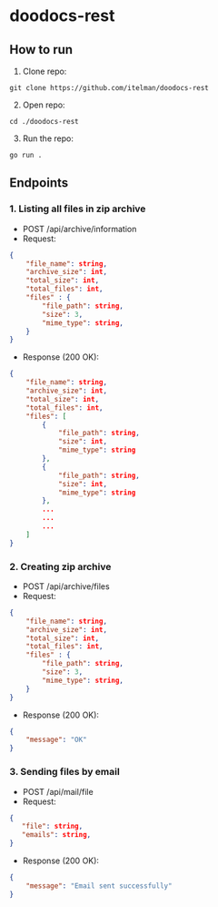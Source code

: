 # doodocs-rest

## How to run

1. Clone repo:
```shell
git clone https://github.com/itelman/doodocs-rest
```

2. Open repo:
```shell
cd ./doodocs-rest
```

3. Run the repo:
```shell
go run .
```

## Endpoints

### 1. Listing all files in zip archive

- POST /api/archive/information
- Request:

```json
{
    "file_name": string,
    "archive_size": int,
	"total_size": int,
	"total_files": int,
	"files" : {
        "file_path": string,
	    "size": 3,
        "mime_type": string,
    }
}
```

- Response (200 OK):

```json
{
    "file_name": string,
    "archive_size": int,
    "total_size": int,
    "total_files": int,
    "files": [
        {
            "file_path": string,
            "size": int,
            "mime_type": string
        },
        {
            "file_path": string,
            "size": int,
            "mime_type": string
        },
        ...
        ...
        ...
    ]
}
```

### 2. Creating zip archive

- POST /api/archive/files
- Request:

```json
{
    "file_name": string,
    "archive_size": int,
	"total_size": int,
	"total_files": int,
	"files" : {
        "file_path": string,
	    "size": 3,
        "mime_type": string,
    }
}
```

- Response (200 OK):

```json
{
    "message": "OK"
}
```

### 3. Sending files by email

- POST /api/mail/file
- Request:

```json
{
   "file": string,
   "emails": string,
}
```

- Response (200 OK):

```json
{
    "message": "Email sent successfully"
}
```